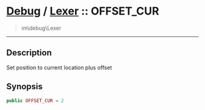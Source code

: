 # [Debug](debug.md) / [Lexer](debug-Lexer.md) :: OFFSET_CUR
 > im\debug\Lexer
____

## Description
Set position to current location plus offset

## Synopsis
```php
public OFFSET_CUR = 2
```
